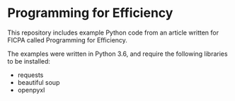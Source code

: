 # Programming for Efficiency
This repository includes example Python code from an article written for FICPA called Programming for Efficiency. 

The examples were written in Python 3.6, and require the following libraries to be installed:

<ul>
<li>requests</li>
<li>beautiful soup</li>
<li>openpyxl</li>
</ul>
